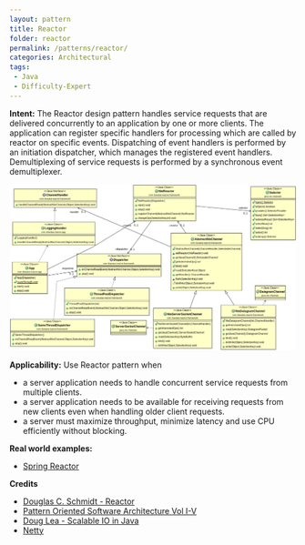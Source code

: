 ```yaml
---
layout: pattern
title: Reactor
folder: reactor
permalink: /patterns/reactor/
categories: Architectural
tags: 
 - Java
 - Difficulty-Expert
---
```


**Intent:** The Reactor design pattern handles service requests that are delivered concurrently to an application by one or more clients. The application can register specific handlers for processing which are called by reactor on specific events. Dispatching of event handlers is performed by an initiation dispatcher, which manages the registered event handlers. Demultiplexing of service requests is performed by a synchronous event demultiplexer.

![Reactor](./etc/reactor.png "Reactor")

**Applicability:** Use Reactor pattern when

* a server application needs to handle concurrent service requests from multiple clients.
* a server application needs to be available for receiving requests from new clients even when handling older client requests.
* a server must maximize throughput, minimize latency and use CPU efficiently without blocking.

**Real world examples:**

* [Spring Reactor](http://projectreactor.io/)

**Credits**

* [Douglas C. Schmidt - Reactor](https://www.dre.vanderbilt.edu/~schmidt/PDF/Reactor.pdf)
* [Pattern Oriented Software Architecture Vol I-V](http://www.amazon.com/Pattern-Oriented-Software-Architecture-Volume-Patterns/dp/0471958697)
* [Doug Lea - Scalable IO in Java](http://gee.cs.oswego.edu/dl/cpjslides/nio.pdf)
* [Netty](http://netty.io/)
